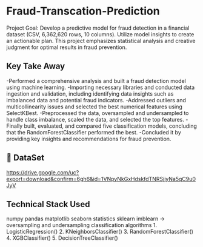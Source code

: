 
# Fraud-Transcation-Prediction

Project Goal: Develop a predictive model for fraud detection in a financial dataset (CSV, 6,362,620 rows, 10 columns). Utilize model insights to create an actionable plan. This project emphasizes statistical analysis and creative judgment for optimal results in fraud prevention.


## Key Take Away

-Performed a comprehensive analysis and built a fraud detection model using machine learning.
-Importing necessary libraries and conducted data ingestion and validation, including identifying data insights such as imbalanced data and potential fraud indicators.
-Addressed outliers and multicollinearity issues and selected the best numerical features using SelectKBest.
-Preprocessed the data, oversampled and undersampled to handle class imbalance, scaled the data, and selected the top features.
-Finally built, evaluated, and compared five classification models, concluding that the RandomForestClassifier performed the best.
-Concluded it by providing key insights and recommendations for fraud prevention.


## 🔗 DataSet

https://drive.google.com/uc?export=download&confirm=6gh6&id=1VNpyNkGxHdskfdTNRSjjyNa5qC9u0JyV

## Technical Stack Used
numpy
pandas
matplotlib
seaborn
statistics
sklearn
imblearn -> oversampling and undersampling
classification algorithms 1. LogisticRegression() 2. KNeighborsClassifier() 3. RandomForestClassifier() 4. XGBClassifier() 5. DecisionTreeClassifier()

